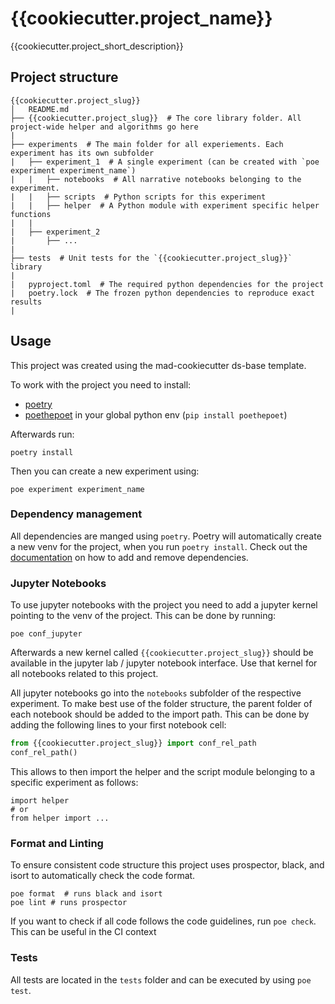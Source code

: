 # {{cookiecutter.project_name}}

{{cookiecutter.project_short_description}}


## Project structure

```
{{cookiecutter.project_slug}}
│   README.md
├── {{cookiecutter.project_slug}}  # The core library folder. All project-wide helper and algorithms go here
|
├── experiments  # The main folder for all experiements. Each experiment has its own subfolder
|   ├── experiment_1  # A single experiment (can be created with `poe experiment experiment_name`)
|   |   ├── notebooks  # All narrative notebooks belonging to the experiment.
|   |   ├── scripts  # Python scripts for this experiment
|   |   ├── helper  # A Python module with experiment specific helper functions
|   |
|   ├── experiment_2
|       ├── ...
|
├── tests  # Unit tests for the `{{cookiecutter.project_slug}}` library
|
|   pyproject.toml  # The required python dependencies for the project
|   poetry.lock  # The frozen python dependencies to reproduce exact results
|
```

## Usage

This project was created using the mad-cookiecutter ds-base template.

To work with the project you need to install:

- [poetry](https://python-poetry.org/docs/#installation)
- [poethepoet](https://github.com/nat-n/poethepoet) in your global python env (`pip install poethepoet`)

Afterwards run:

```
poetry install
```

Then you can create a new experiment using:

```
poe experiment experiment_name
```


### Dependency management

All dependencies are manged using `poetry`.
Poetry will automatically create a new venv for the project, when you run `poetry install`.
Check out the [documentation](https://python-poetry.org/docs/basic-usage/) on how to add and remove dependencies.


### Jupyter Notebooks

To use jupyter notebooks with the project you need to add a jupyter kernel pointing to the venv of the project.
This can be done by running:

```
poe conf_jupyter
```

Afterwards a new kernel called `{{cookiecutter.project_slug}}` should be available in the jupyter lab / jupyter notebook interface.
Use that kernel for all notebooks related to this project.

All jupyter notebooks go into the `notebooks` subfolder of the respective experiment.
To make best use of the folder structure, the parent folder of each notebook should be added to the import path.
This can be done by adding the following lines to your first notebook cell:

```python
from {{cookiecutter.project_slug}} import conf_rel_path
conf_rel_path()
```

This allows to then import the helper and the script module belonging to a specific experiment as follows:

```
import helper
# or
from helper import ...
```

### Format and Linting

To ensure consistent code structure this project uses prospector, black, and isort to automatically check the code format.

```
poe format  # runs black and isort
poe lint # runs prospector
```

If you want to check if all code follows the code guidelines, run `poe check`.
This can be useful in the CI context


### Tests

All tests are located in the `tests` folder and can be executed by using `poe test`.
